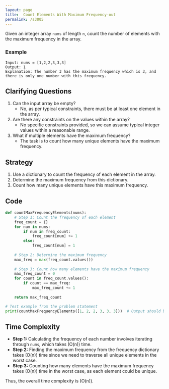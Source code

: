 ```yaml
---
layout: page
title:  Count Elements With Maximum Frequency-out
permalink: /s3005
---
```

Given an integer array `nums` of length `n`, count the number of elements with the maximum frequency in the array.

### Example
```plaintext
Input: nums = [1,2,2,3,3,3]
Output: 1
Explanation: The number 3 has the maximum frequency which is 3, and there is only one number with this frequency.
```

## Clarifying Questions
1. Can the input array be empty?
    - No, as per typical constraints, there must be at least one element in the array.
2. Are there any constraints on the values within the array?
    - No specific constraints provided, so we can assume typical integer values within a reasonable range.
3. What if multiple elements have the maximum frequency?
    - The task is to count how many unique elements have the maximum frequency.

## Strategy
1. Use a dictionary to count the frequency of each element in the array.
2. Determine the maximum frequency from this dictionary.
3. Count how many unique elements have this maximum frequency.

## Code
```python
def countMaxFrequencyElements(nums):
    # Step 1: Count the frequency of each element
    freq_count = {}
    for num in nums:
        if num in freq_count:
            freq_count[num] += 1
        else:
            freq_count[num] = 1
    
    # Step 2: Determine the maximum frequency
    max_freq = max(freq_count.values())
    
    # Step 3: Count how many elements have the maximum frequency
    max_freq_count = 0
    for count in freq_count.values():
        if count == max_freq:
            max_freq_count += 1
    
    return max_freq_count

# Test example from the problem statement
print(countMaxFrequencyElements([1, 2, 2, 3, 3, 3]))  # Output should be 1
```

## Time Complexity
- **Step 1:** Calculating the frequency of each number involves iterating through `nums`, which takes \(O(n)\) time.
- **Step 2:** Finding the maximum frequency from the frequency dictionary takes \(O(n)\) time since we need to traverse all unique elements in the worst case.
- **Step 3:** Counting how many elements have the maximum frequency takes \(O(n)\) time in the worst case, as each element could be unique.

Thus, the overall time complexity is \(O(n)\).